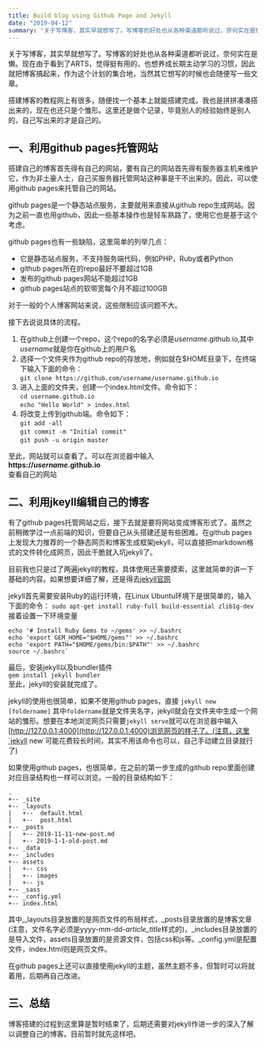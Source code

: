 ```yaml
---
title: Build blog using Github Page and Jekyll
date: "2019-04-12"
summary: "关于写博客，其实早就想写了。写博客的好处也从各种渠道都听说过，奈何实在是懒。现在由于看到了ARTS，觉得挺有用的，也想养成长期主动学习的习惯，因此就把博客搞起来，作为这个计划的集合地，当然其它想写的时候也会随便写一些文章" 
---
```

关于写博客，其实早就想写了。写博客的好处也从各种渠道都听说过，奈何实在是懒。现在由于看到了ARTS，觉得挺有用的，也想养成长期主动学习的习惯，因此就把博客搞起来，作为这个计划的集合地，当然其它想写的时候也会随便写一些文章。  

搭建博客的教程网上有很多，随便找一个基本上就能搭建完成。我也是拼拼凑凑搭出来的，现在也还只是个雏形。这里还是做个记录，毕竟别人的经验始终是别人的，自己写出来的才是自己的。  

## 一、利用github pages托管网站  
搭建自己的博客首先得有自己的网站，要有自己的网站首先得有服务器主机来维护它，作为非土豪人士，自己买服务器托管网站这种事是干不出来的。因此，可以使用github pages来托管自己的网站。  

github pages是一个静态站点服务，主要就用来直接从github repo生成网站。因为之前一直也用github，因此一些基本操作也是轻车熟路了，使用它也是基于这个考虑。  

github pages也有一些缺陷，这里简单的列举几点：  
* 它是静态站点服务，不支持服务端代码，例如PHP，Ruby或者Python  
* github pages所在的repo最好不要超过1GB  
* 发布的github pages网站不能超过1GB  
* github pages站点的软带宽每个月不超过100GB  

对于一般的个人博客网站来说，这些限制应该问题不大。  

接下去说说具体的流程。  

1. 在github上创建一个repo，这个repo的名字必须是*username*.github.io,其中*username*就是你在github上的用户名  
2. 选择一个文件夹作为github repo的存放地，例如就在$HOME目录下，在终端下输入下面的命令：  
`git clone https://github.com/username/username.github.io`  
3. 进入上面的文件夹，创建一个index.html文件。命令如下：  
`cd username.github.io`  
`echo "Hello World" > index.html`  
4. 将改变上传到github端。命令如下：  
`git add -all`  
`git commit -m "Initial commit"`  
`git push -u origin master`  

至此，网站就可以查看了。可以在浏览器中输入  
**https://*username*.github.io**  
查看自己的网站  
## 二、利用jkeyll编辑自己的博客  
有了github pages托管网站之后，接下去就是要将网站变成博客形式了。虽然之前稍微学过一点前端的知识，但要自己从头搭建还是有些困难。在github pages上发现大力推荐的一个静态网页和博客生成框架jekyll，可以直接把markdown格式的文件转化成网页，因此干脆就入坑jekyll了。  

目前我也只是过了两遍jekyll的教程，具体使用还需要摸索，这里就简单的讲一下基础的内容。如果想要详细了解，还是得去[jekyll官网](https://jekyllrb.com/)

jekyll首先需要安装Ruby的运行环境，在Linux Ubuntu环境下是很简单的，输入下面的命令：
`sudo apt-get install ruby-full build-essential zlib1g-dev`
接着设置一下环境变量  
```
echo '# Install Ruby Gems to ~/gems' >> ~/.bashrc
echo 'export GEM_HOME="$HOME/gems"' >> ~/.bashrc
echo 'export PATH="$HOME/gems/bin:$PATH"' >> ~/.bashrc
source ~/.bashrc`
```
最后，安装jekyll以及bundler插件  
`gem install jekyll bundler`  
至此，jekyll的安装就完成了。  

jekyll的使用也很简单，如果不使用github pages，直接
`jekyll new [foldername]`
其中`foldername`就是文件夹名字，jekyll就会在文件夹中生成一个网站的雏形。想要在本地浏览网页只需要`jekyll serve`就可以在浏览器中输入[http://127.0.0.1:4000](http://127.0.0.1:4000)浏览网页的样子了。(注意，这里`jekyll new`可能花费较长时间，其实不用该命令也可以，自己手动建立目录就行了)  

如果使用github pages，也很简单，在之前的第一步生成的github repo里面创建对应目录结构也一样可以浏览。一般的目录结构如下：  
```
.  
+-- _site  
+-- _layouts  
|   +--  default.html  
|   +--  post.html  
+-- _posts  
|   +-- 2019-11-11-new-post.md  
|   +-- 2019-1-1-old-post.md  
+-- _data  
+-- _includes  
+-- assets  
|   +-- css  
|   +-- images  
|   +-- js  
+-- _sass  
+-- _config.yml  
+-- index.html  
```
其中,\_layouts目录放置的是网页文件的布局样式，\_posts目录放置的是博客文章(注意，文件名字必须是yyyy-mm-dd-*article_title*样式的)，\_includes目录放置的是导入文件，assets目录放置的是资源文件，包括css和js等。\_config.yml是配置文件，index.html则是网页文件。  

在github pages上还可以直接使用jekyll的主题，虽然主题不多，但暂时可以将就着用，后期再自己改进。  

## 三、总结  
博客搭建的过程到这里算是暂时结束了，后期还需要对jekyll作进一步的深入了解以调整自己的博客。目前暂时就先这样吧。  
